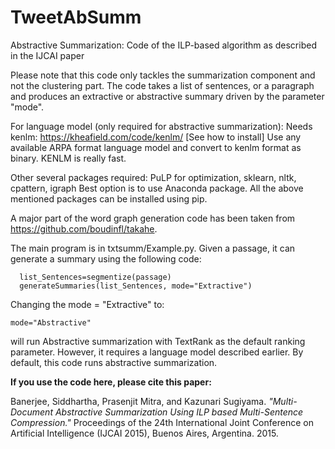 # TweetAbSumm
Abstractive Summarization: Code of the ILP-based algorithm as described in the IJCAI paper

Please note that this code only tackles the summarization component and not the clustering part. 
The code takes a list of sentences, or a paragraph and produces an extractive or abstractive summary driven by the parameter "mode".

For language model (only required for abstractive summarization):
Needs kenlm: https://kheafield.com/code/kenlm/ [See how to install]
Use any available ARPA format language model and convert to kenlm format as binary. KENLM is really fast. 

Other several packages required: PuLP for optimization, sklearn, nltk, cpattern, igraph
Best option is to use Anaconda package. All the above mentioned packages can be installed using pip.

A major part of the word graph generation code has been taken from https://github.com/boudinfl/takahe.

The main program is in txtsumm/Example.py.
Given a passage, it can generate a summary using the following code:
```
  list_Sentences=segmentize(passage)
  generateSummaries(list_Sentences, mode="Extractive")
```
Changing the mode = "Extractive" to:
```
mode="Abstractive"
```
will run Abstractive summarization with TextRank as the default ranking parameter. However, it requires a language model described earlier. By default, this code runs abstractive summarization. 

**If you use the code here, please cite this paper:**

Banerjee, Siddhartha, Prasenjit Mitra, and Kazunari Sugiyama. _"Multi-Document Abstractive Summarization Using ILP based Multi-Sentence Compression."_ Proceedings of the 24th International Joint Conference on Artificial Intelligence (IJCAI 2015), Buenos Aires, Argentina. 2015.
